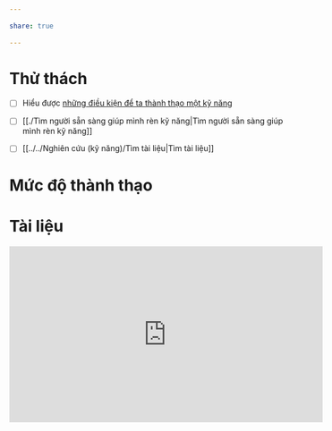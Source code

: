 ---  
share: true  
---  
# Thử thách  
- [ ] Hiểu được [những điều kiện để ta thành thạo một kỹ năng](https://www.youtube.com/watch?v=5eW6Eagr9XA)   
- [ ] [[./Tìm người sẵn sàng giúp mình rèn kỹ năng|Tìm người sẵn sàng giúp mình rèn kỹ năng]]  
- [ ] [[../../Nghiên cứu (kỹ năng)/Tìm tài liệu|Tìm tài liệu]]  
# Mức độ thành thạo  
# Tài liệu  
<iframe width="560" height="315" src="https://www.youtube.com/embed/5eW6Eagr9XA" title="YouTube video player" frameborder="0" allow="accelerometer; autoplay; clipboard-write; encrypted-media; gyroscope; picture-in-picture; web-share" allowfullscreen></iframe>